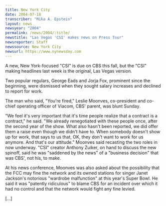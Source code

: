 ```yaml
---
title: New York City
date: 2004-07-18
transcriber: "Mika A. Epstein"
layout: news
newsyear: "2004"
permalink: /news/2004/:title/
newstitle: "Las Vegas 'CSI' makes news on Press Tour"
newsreporter: Staff
newssource: New York City
newsurl: https://www.nynewsday.com
---
```


A new, New York-focused "CSI" is due on CBS this fall, but the "CSI" making headlines last week is the original, Las Vegas version.

Two popular regulars, George Eads and Jorja Fox, prominent since the beginning, were dismissed when they sought salary increases and declined to report for work.

The man who said, "You're fired," Leslie Moonves, co-president and co-chief operating officer of Viacom, CBS' parent, was blunt Sunday.

"We feel it's very important that it's time people realize that a contract is a contract," he said. "We already renegotiated with these people once, after the second year of the show. What also hasn't been reported, we did offer them a raise even though we didn't have to. When somebody doesn't show up for work, that says to us that, OK, they don't want to work for us anymore. And that's our attitude." Moonves said recasting the two roles in now underway. "CSI" creator Anthony Zuiker, on hand to discuss the new spinoff, said he was "saddened by the news" of a "business decision" that was CBS', not his, to make.

At his news conference, Moonves was also asked about the possibility that the FCC may fine the network and its owned stations for singer Janet Jackson's notorious "wardrobe malfunction" at this year's Super Bowl. He said it was "patently ridiculous" to blame CBS for an incident over which it had no control and that the network would fight any fine levied.

[...]
